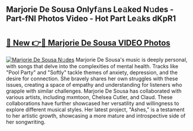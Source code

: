## Marjorie De Sousa Onlyf𝚊ns Le𝚊ked N𝚞des - Part-fNI Photos Video - Hot Part Le𝚊ks dKpR1

# <h2><a href="http://ab2199.deff.icu/?id=Marjorie+De+Sousa">🔗 New 👉🔴 Marjorie De Sousa VIDEO Photos</a></h2>

[![Marjorie De Sousa N𝚞des](https://i.imgur.com/rIISA9y.gif)](http://ab2199.deff.icu/?id=Marjorie+De+Sousa)
Marjorie De Sousa's music is deeply personal, with songs that delve into the complexities of mental health. Tracks like "Pool Party" and "Softly" tackle themes of anxiety, depression, and the desire for connection. She bravely shares her own struggles with these issues, creating a space of empathy and understanding for listeners who grapple with similar challenges. Marjorie De Sousa has collaborated with various artists, including mxmtoon, Chelsea Cutler, and Claud. These collaborations have further showcased her versatility and willingness to explore different musical styles. Her latest project, "Ashes," is a testament to her artistic growth, showcasing a more mature and introspective side of her songwriting.
